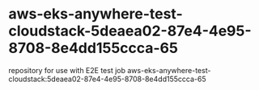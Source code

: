 # aws-eks-anywhere-test-cloudstack-5deaea02-87e4-4e95-8708-8e4dd155ccca-65
repository for use with E2E test job aws-eks-anywhere-test-cloudstack:5deaea02-87e4-4e95-8708-8e4dd155ccca-65
